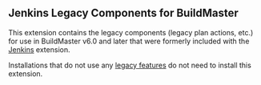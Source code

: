 ## Jenkins Legacy Components for BuildMaster

This extension contains the legacy components (legacy plan actions, etc.) for use in BuildMaster v6.0 and later that were formerly included with the [Jenkins](https://github.com/inedo/inedox-jenkins) extension. 

Installations that do not use any [legacy features](https://inedo.com/support/kb/1144/buildmaster-legacy-features) do not need to install this extension.